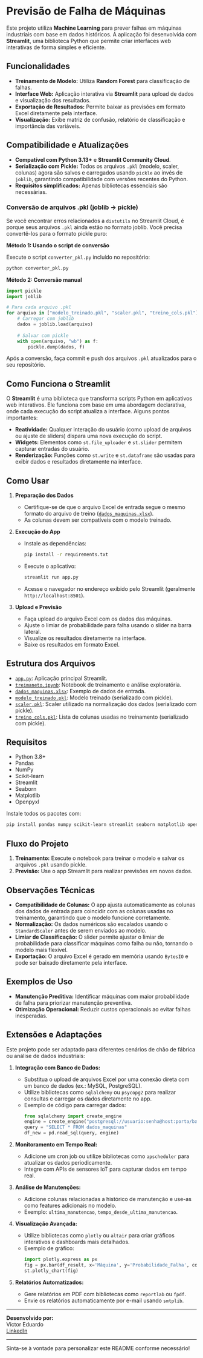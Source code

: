 # Previsão de Falha de Máquinas

Este projeto utiliza **Machine Learning** para prever falhas em máquinas industriais com base em dados históricos. A aplicação foi desenvolvida com **Streamlit**, uma biblioteca Python que permite criar interfaces web interativas de forma simples e eficiente.

## Funcionalidades

- **Treinamento de Modelo:** Utiliza **Random Forest** para classificação de falhas.
- **Interface Web:** Aplicação interativa via **Streamlit** para upload de dados e visualização dos resultados.
- **Exportação de Resultados:** Permite baixar as previsões em formato Excel diretamente pela interface.
- **Visualização:** Exibe matriz de confusão, relatório de classificação e importância das variáveis.

## Compatibilidade e Atualizações

- **Compatível com Python 3.13+** e **Streamlit Community Cloud**.
- **Serialização com Pickle:** Todos os arquivos `.pkl` (modelo, scaler, colunas) agora são salvos e carregados usando `pickle` ao invés de `joblib`, garantindo compatibilidade com versões recentes do Python.
- **Requisitos simplificados:** Apenas bibliotecas essenciais são necessárias.

### Conversão de arquivos .pkl (joblib → pickle)

Se você encontrar erros relacionados a `distutils` no Streamlit Cloud, é porque seus arquivos `.pkl` ainda estão no formato joblib. Você precisa convertê-los para o formato pickle puro:

**Método 1: Usando o script de conversão**

Execute o script `converter_pkl.py` incluído no repositório:
```bash
python converter_pkl.py
```

**Método 2: Conversão manual**

```python
import pickle
import joblib

# Para cada arquivo .pkl
for arquivo in ["modelo_treinado.pkl", "scaler.pkl", "treino_cols.pkl"]:
    # Carregar com joblib
    dados = joblib.load(arquivo)
    
    # Salvar com pickle
    with open(arquivo, "wb") as f:
        pickle.dump(dados, f)
```

Após a conversão, faça commit e push dos arquivos `.pkl` atualizados para o seu repositório.

## Como Funciona o Streamlit

O **Streamlit** é uma biblioteca que transforma scripts Python em aplicativos web interativos. Ele funciona com base em uma abordagem declarativa, onde cada execução do script atualiza a interface. Alguns pontos importantes:
- **Reatividade:** Qualquer interação do usuário (como upload de arquivos ou ajuste de sliders) dispara uma nova execução do script.
- **Widgets:** Elementos como `st.file_uploader` e `st.slider` permitem capturar entradas do usuário.
- **Renderização:** Funções como `st.write` e `st.dataframe` são usadas para exibir dados e resultados diretamente na interface.

## Como Usar

1. **Preparação dos Dados**
   - Certifique-se de que o arquivo Excel de entrada segue o mesmo formato do arquivo de treino ([`dados_maquinas.xlsx`](dados_maquinas.xlsx)).
   - As colunas devem ser compatíveis com o modelo treinado.

2. **Execução do App**
   - Instale as dependências:
     ```bash
     pip install -r requirements.txt
     ```
   - Execute o aplicativo:
     ```bash
     streamlit run app.py
     ```
   - Acesse o navegador no endereço exibido pelo Streamlit (geralmente `http://localhost:8501`).

3. **Upload e Previsão**
   - Faça upload do arquivo Excel com os dados das máquinas.
   - Ajuste o limiar de probabilidade para falha usando o slider na barra lateral.
   - Visualize os resultados diretamente na interface.
   - Baixe os resultados em formato Excel.

## Estrutura dos Arquivos

- [`app.py`](app.py): Aplicação principal Streamlit.
- [`treimaneto.ipynb`](treimaneto.ipynb): Notebook de treinamento e análise exploratória.
- [`dados_maquinas.xlsx`](dados_maquinas.xlsx): Exemplo de dados de entrada.
- [`modelo_treinado.pkl`](modelo_treinado.pkl): Modelo treinado (serializado com pickle).
- [`scaler.pkl`](scaler.pkl): Scaler utilizado na normalização dos dados (serializado com pickle).
- [`treino_cols.pkl`](treino_cols.pkl): Lista de colunas usadas no treinamento (serializado com pickle).

## Requisitos

- Python 3.8+
- Pandas
- NumPy
- Scikit-learn
- Streamlit
- Seaborn
- Matplotlib
- Openpyxl

Instale todos os pacotes com:
```bash
pip install pandas numpy scikit-learn streamlit seaborn matplotlib openpyxl
```

## Fluxo do Projeto

1. **Treinamento:** Execute o notebook para treinar o modelo e salvar os arquivos `.pkl` usando pickle.
2. **Previsão:** Use o app Streamlit para realizar previsões em novos dados.

## Observações Técnicas

- **Compatibilidade de Colunas:** O app ajusta automaticamente as colunas dos dados de entrada para coincidir com as colunas usadas no treinamento, garantindo que o modelo funcione corretamente.
- **Normalização:** Os dados numéricos são escalados usando o `StandardScaler` antes de serem enviados ao modelo.
- **Limiar de Classificação:** O slider permite ajustar o limiar de probabilidade para classificar máquinas como falha ou não, tornando o modelo mais flexível.
- **Exportação:** O arquivo Excel é gerado em memória usando `BytesIO` e pode ser baixado diretamente pela interface.

## Exemplos de Uso

- **Manutenção Preditiva:** Identificar máquinas com maior probabilidade de falha para priorizar manutenção preventiva.
- **Otimização Operacional:** Reduzir custos operacionais ao evitar falhas inesperadas.

## Extensões e Adaptações

Este projeto pode ser adaptado para diferentes cenários de chão de fábrica ou análise de dados industriais:

1. **Integração com Banco de Dados:**
   - Substitua o upload de arquivos Excel por uma conexão direta com um banco de dados (ex.: MySQL, PostgreSQL).
   - Utilize bibliotecas como `sqlalchemy` ou `psycopg2` para realizar consultas e carregar os dados diretamente no app.
   - Exemplo de código para carregar dados:
     ```python
     from sqlalchemy import create_engine
     engine = create_engine("postgresql://usuario:senha@host:porta/banco")
     query = "SELECT * FROM dados_maquinas"
     df_new = pd.read_sql(query, engine)
     ```

2. **Monitoramento em Tempo Real:**
   - Adicione um cron job ou utilize bibliotecas como `apscheduler` para atualizar os dados periodicamente.
   - Integre com APIs de sensores IoT para capturar dados em tempo real.

3. **Análise de Manutenções:**
   - Adicione colunas relacionadas a histórico de manutenção e use-as como features adicionais no modelo.
   - Exemplo: `ultima_manutencao`, `tempo_desde_ultima_manutencao`.

4. **Visualização Avançada:**
   - Utilize bibliotecas como `plotly` ou `altair` para criar gráficos interativos e dashboards mais detalhados.
   - Exemplo de gráfico:
     ```python
     import plotly.express as px
     fig = px.bar(df_result, x='Máquina', y='Probabilidade_Falha', color='Previsao_Falha')
     st.plotly_chart(fig)
     ```

5. **Relatórios Automatizados:**
   - Gere relatórios em PDF com bibliotecas como `reportlab` ou `fpdf`.
   - Envie os relatórios automaticamente por e-mail usando `smtplib`.

---

**Desenvolvido por:**  
Victor Eduardo  
[LinkedIn](https://www.linkedin.com/in/victoreduardopereiramorais/)

---

Sinta-se à vontade para personalizar este README conforme necessário!
